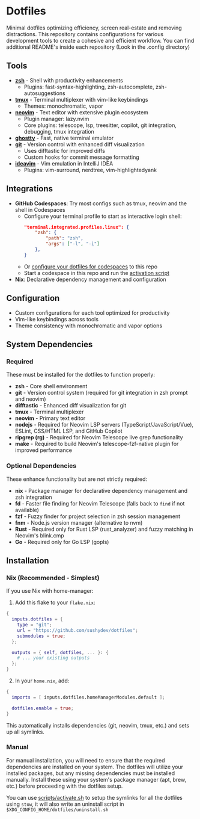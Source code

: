 # Dotfiles

Minimal dotfiles optimizing efficiency, screen real-estate and removing distractions. This repository contains configurations for various development tools to create a cohesive and efficient workflow. You can find additional README's inside each repository (Look in the .config directory)

## Tools

- **[zsh](https://github.com/zsh-users/zsh)** - Shell with productivity enhancements
  - Plugins: fast-syntax-highlighting, zsh-autocomplete, zsh-autosuggestions
- **[tmux](https://github.com/tmux/tmux)** - Terminal multiplexer with vim-like keybindings
  - Themes: monochromatic, vapor
- **[neovim](https://neovim.io)** - Text editor with extensive plugin ecosystem
  - Plugin manager: lazy.nvim
  - Core plugins: telescope, lsp, treesitter, copilot, git integration, debugging, tmux integration
- **[ghostty](https://ghostty.org/)** - Fast, native terminal emulator
- **[git](https://git-scm.com/)** - Version control with enhanced diff visualization
  - Uses difftastic for improved diffs
  - Custom hooks for commit message formatting
- **[ideavim](https://github.com/JetBrains/ideavim)** - Vim emulation in IntelliJ IDEA
  - Plugins: vim-surround, nerdtree, vim-highlightedyank

## Integrations

- **GitHub Codespaces**: Try most configs such as tmux, neovim and the shell in Codespaces
  - Configure your terminal profile to start as interactive login shell:
    ```json
    "terminal.integrated.profiles.linux": {
        "zsh": {
            "path": "zsh",
            "args": ["-l", "-i"]
        },
    }
    ```
  - Or [configure your dotfiles for codespaces](https://github.com/settings/codespaces) to this repo
  - Start a codespace in this repo and run the [activation script](scripts/activate.sh)
- **Nix**: Declarative dependency management and configuration

## Configuration

- Custom configurations for each tool optimized for productivity
- Vim-like keybindings across tools
- Theme consistency with monochromatic and vapor options

## System Dependencies

### Required

These must be installed for the dotfiles to function properly:

- **zsh** - Core shell environment
- **git** - Version control system (required for git integration in zsh prompt and neovim)
- **difftastic** - Enhanced diff visualization for git
- **tmux** - Terminal multiplexer
- **neovim** - Primary text editor
- **nodejs** - Required for Neovim LSP servers (TypeScript/JavaScript/Vue), ESLint, CSS/HTML LSP, and GitHub Copilot
- **ripgrep (rg)** - Required for Neovim Telescope live grep functionality
- **make** - Required to build Neovim's telescope-fzf-native plugin for improved performance

### Optional Dependencies

These enhance functionality but are not strictly required:

- **nix** - Package manager for declarative dependency management and zsh integration
- **fd** - Faster file finding for Neovim Telescope (falls back to `find` if not available)
- **fzf** - Fuzzy finder for project selection in zsh session management
- **fnm** - Node.js version manager (alternative to nvm)
- **Rust** - Required only for Rust LSP (rust_analyzer) and fuzzy matching in Neovim's blink.cmp
- **Go** - Required only for Go LSP (gopls)

## Installation

### Nix (Recommended - Simplest)
If you use Nix with home-manager:

1. Add this flake to your `flake.nix`:
```nix
{
  inputs.dotfiles = {
    type = "git";
    url = "https://github.com/sushydev/dotfiles";
    submodules = true;
  };

  outputs = { self, dotfiles, ... }: {
    # ... your existing outputs
  };
}
```

2. In your `home.nix`, add:
```nix
{
  imports = [ inputs.dotfiles.homeManagerModules.default ];

  dotfiles.enable = true;
}
```

This automatically installs dependencies (git, neovim, tmux, etc.) and sets up all symlinks.

### Manual
For manual installation, you will need to ensure that the required dependencies are installed on your system. The dotfiles will utilize your installed packages, but any missing dependencies must be installed manually.
Install these using your system's package manager (apt, brew, etc.) before proceeding with the dotfiles setup.

You can use [scripts/activate.sh](scripts/activate.sh) to setup the symlinks for all the dotfiles using `stow`,
it will also write an uninstall script in `$XDG_CONFIG_HOME/dotfiles/uninstall.sh`
